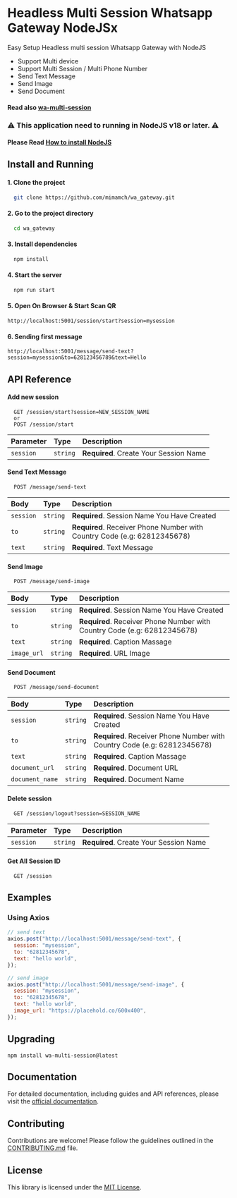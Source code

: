 # Headless Multi Session Whatsapp Gateway NodeJSx

Easy Setup Headless multi session Whatsapp Gateway with NodeJS

- Support Multi device
- Support Multi Session / Multi Phone Number
- Send Text Message
- Send Image
- Send Document

#### Read also [wa-multi-session](https://github.com/mimamch/wa-multi-session)

### ⚠️ This application need to running in NodeJS v18 or later. ⚠️

#### Please Read [How to install NodeJS](https://nodejs.org/en/download/package-manager)

## Install and Running

#### 1. Clone the project

```bash
  git clone https://github.com/mimamch/wa_gateway.git
```

#### 2. Go to the project directory

```bash
  cd wa_gateway
```

#### 3. Install dependencies

```bash
  npm install
```

#### 4. Start the server

```bash
  npm run start
```

#### 5. Open On Browser & Start Scan QR

```
http://localhost:5001/session/start?session=mysession
```

#### 6. Sending first message

```
http://localhost:5001/message/send-text?session=mysession&to=628123456789&text=Hello
```

## API Reference

#### Add new session

```
  GET /session/start?session=NEW_SESSION_NAME
  or
  POST /session/start
```

| Parameter | Type     | Description                            |
| :-------- | :------- | :------------------------------------- |
| `session` | `string` | **Required**. Create Your Session Name |

#### Send Text Message

```
  POST /message/send-text
```

| Body      | Type     | Description                                                              |
| :-------- | :------- | :----------------------------------------------------------------------- |
| `session` | `string` | **Required**. Session Name You Have Created                              |
| `to`      | `string` | **Required**. Receiver Phone Number with Country Code (e.g: 62812345678) |
| `text`    | `string` | **Required**. Text Message                                               |

#### Send Image

```
  POST /message/send-image
```

| Body        | Type     | Description                                                              |
| :---------- | :------- | :----------------------------------------------------------------------- |
| `session`   | `string` | **Required**. Session Name You Have Created                              |
| `to`        | `string` | **Required**. Receiver Phone Number with Country Code (e.g: 62812345678) |
| `text`      | `string` | **Required**. Caption Massage                                            |
| `image_url` | `string` | **Required**. URL Image                                                  |

#### Send Document

```
  POST /message/send-document
```

| Body            | Type     | Description                                                              |
| :-------------- | :------- | :----------------------------------------------------------------------- |
| `session`       | `string` | **Required**. Session Name You Have Created                              |
| `to`            | `string` | **Required**. Receiver Phone Number with Country Code (e.g: 62812345678) |
| `text`          | `string` | **Required**. Caption Massage                                            |
| `document_url`  | `string` | **Required**. Document URL                                               |
| `document_name` | `string` | **Required**. Document Name                                              |

#### Delete session

```
  GET /session/logout?session=SESSION_NAME
```

| Parameter | Type     | Description                            |
| :-------- | :------- | :------------------------------------- |
| `session` | `string` | **Required**. Create Your Session Name |

#### Get All Session ID

```
  GET /session
```

## Examples

### Using Axios

```js
// send text
axios.post("http://localhost:5001/message/send-text", {
  session: "mysession",
  to: "62812345678",
  text: "hello world",
});

// send image
axios.post("http://localhost:5001/message/send-image", {
  session: "mysession",
  to: "62812345678",
  text: "hello world",
  image_url: "https://placehold.co/600x400",
});
```

## Upgrading

```
npm install wa-multi-session@latest
```

## Documentation

For detailed documentation, including guides and API references, please visit the [official documentation](https://github.com/mimamch/wa-gateway).

## Contributing

Contributions are welcome! Please follow the guidelines outlined in the [CONTRIBUTING.md](https://github.com/mimamch/wa-gateway/blob/main/CONTRIBUTING.md) file.

## License

This library is licensed under the [MIT License](https://github.com/mimamch/wa-gateway/blob/main/LICENSE).
